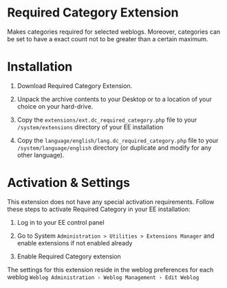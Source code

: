 Required Category Extension
===========================

Makes categories required for selected weblogs. Moreover, categories can be set
to have a exact count not to be greater than a certain maximum.

Installation
============

1. 	Download Required Category Extension.

2. 	Unpack the archive contents to your Desktop or to a location of
	your choice on your hard-drive.

3. 	Copy the `extensions/ext.dc_required_category.php` file to your
	`/system/extensions` directory of your EE installation

4. 	Copy the `language/english/lang.dc_required_category.php` file to
	your `/system/language/english` directory	(or duplicate and modify
	for any other language).

Activation & Settings
=====================

This extension does not have any special activation requirements. Follow these
steps to activate Required Category in your EE installation:

1.	Log in to your EE control panel

2.	Go to System `Administration > Utilities > Extensions Manager` and
	enable extensions if not enabled already

3.	Enable Required Category extension

The settings for this extension reside in the weblog preferences for each weblog
`Weblog Administration › Weblog Management › Edit Weblog`